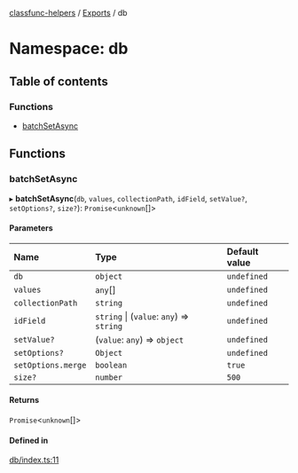 [classfunc-helpers](../README.md) / [Exports](../modules.md) / db

# Namespace: db

## Table of contents

### Functions

- [batchSetAsync](db.md#batchsetasync)

## Functions

### batchSetAsync

▸ **batchSetAsync**(`db`, `values`, `collectionPath`, `idField`, `setValue?`, `setOptions?`, `size?`): `Promise`<`unknown`[]\>

#### Parameters

| Name | Type | Default value |
| :------ | :------ | :------ |
| `db` | `object` | `undefined` |
| `values` | `any`[] | `undefined` |
| `collectionPath` | `string` | `undefined` |
| `idField` | `string` \| (`value`: `any`) => `string` | `undefined` |
| `setValue?` | (`value`: `any`) => `object` | `undefined` |
| `setOptions?` | `Object` | `undefined` |
| `setOptions.merge` | `boolean` | `true` |
| `size?` | `number` | `500` |

#### Returns

`Promise`<`unknown`[]\>

#### Defined in

[db/index.ts:11](https://github.com/ClassFunc/classfunc-helpers/blob/64bbc90/db/dbHelper.ts#L11)
